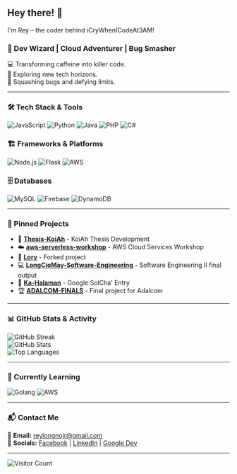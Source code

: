 ## Hey there! 👋

I'm Rey – the coder behind iCryWhenICodeAt3AM!

### 🚀 Dev Wizard | Cloud Adventurer | Bug Smasher

💻 Transforming caffeine into killer code.  
🔭 Exploring new tech horizons.  
🐞 Squashing bugs and defying limits.

---

### 🛠 Tech Stack & Tools
![JavaScript](https://img.shields.io/badge/JavaScript-F7DF1E?style=for-the-badge&logo=javascript&logoColor=black)  ![Python](https://img.shields.io/badge/Python-3776AB?style=for-the-badge&logo=python&logoColor=white)  ![Java](https://img.shields.io/badge/Java-007396?style=for-the-badge&logo=java&logoColor=white)  ![PHP](https://img.shields.io/badge/PHP-777BB4?style=for-the-badge&logo=php&logoColor=white)  ![C#](https://img.shields.io/badge/C%23-239120?style=for-the-badge&logo=c-sharp&logoColor=white)

### 🏗️ Frameworks & Platforms
![Node.js](https://img.shields.io/badge/Node.js-43853D?style=for-the-badge&logo=node.js&logoColor=white)  ![Flask](https://img.shields.io/badge/Flask-000000?style=for-the-badge&logo=flask&logoColor=white)  ![AWS](https://img.shields.io/badge/AWS-232F3E?style=for-the-badge&logo=amazon-aws&logoColor=white)

### 🗄️ Databases
![MySQL](https://img.shields.io/badge/MySQL-4479A1?style=for-the-badge&logo=mysql&logoColor=white)  ![Firebase](https://img.shields.io/badge/Firebase-FFCA28?style=for-the-badge&logo=firebase&logoColor=black)  ![DynamoDB](https://img.shields.io/badge/DynamoDB-4053D6?style=for-the-badge&logo=amazon-dynamodb&logoColor=white)

---

### 📌 Pinned Projects

- 🔬 **[Thesis-KoiAh](https://github.com/iCryWhenICodeAt3AM/Thesis-KoiAh)** - KoiAh Thesis Development  
- ☁️ **[aws-serverless-workshop](https://github.com/iCryWhenICodeAt3AM/aws-serverless-workshop)** - AWS Cloud Services Workshop  
- 🎨 **[Lory](https://github.com/iCryWhenICodeAt3AM/Lory)** - Forked project  
- 💻 **[LongCioMay-Software-Engineering](https://github.com/iCryWhenICodeAt3AM/LongCioMay-Software-Engineering)** - Software Engineering II final output  
- 🌱 **[Ka-Halaman](https://github.com/iCryWhenICodeAt3AM/Ka-Halaman)** - Google SolCha' Entry  
- 🏆 **[ADALCOM-FINALS](https://github.com/iCryWhenICodeAt3AM/ADALCOM-FINALS)** - Final project for Adalcom

---

### 📊 GitHub Stats & Activity
![GitHub Streak](https://github-readme-streak-stats.herokuapp.com/?user=iCryWhenICodeAt3AM&theme=dark&hide_border=true)  
![GitHub Stats](https://github-readme-stats.vercel.app/api?username=iCryWhenICodeAt3AM&show_icons=true&theme=dark&hide_border=true)  
![Top Languages](https://github-readme-stats.vercel.app/api/top-langs/?username=iCryWhenICodeAt3AM&layout=compact&theme=dark&hide_border=true)

---

### 🌱 Currently Learning
![Golang](https://img.shields.io/badge/Go-00ADD8?style=for-the-badge&logo=go&logoColor=white)  ![AWS](https://img.shields.io/badge/AWS-232F3E?style=for-the-badge&logo=amazon-aws&logoColor=white)

---

### 📬 Contact Me
📧 **Email:** [reylongnojr@gmail.com](mailto:reylongnojr@gmail.com)  
🔗 **Socials:** [Facebook](https://www.facebook.com/RDLJ0) | [LinkedIn](https://www.linkedin.com/in/rey-longno-8992a926a/) | [Google Dev](https://g.dev/reyph)

---

![Visitor Count](https://komarev.com/ghpvc/?username=iCryWhenICodeAt3AM&color=blue&style=flat)
